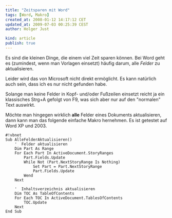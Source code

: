 ```yaml
---
title: "Zeitsparen mit Word"
tags: [Word, Makro]
created_at: 2008-01-12 14:17:12 CET
updated_at: 2009-07-03 00:25:39 CEST
author: Holger Just

kind: article
publish: true
---
```


Es sind die kleinen Dinge, die einem viel Zeit sparen können. Bei Word geht es (zumindest, wenn man Vorlagen einsetzt) häufig darum, alle *Felder* zu aktualisieren.

Leider wird das von Microsoft nicht direkt ermöglicht. Es kann natürlich auch sein, dass ich es nur nicht gefunden habe.

Solange man keine Felder in Kopf- und/oder Fußzeilen einsetzt reicht ja ein klassisches Strg+A gefolgt von F9, was sich aber nur auf den "normalen" Text auswirkt.

Möchte man hingegen wirklich **alle** Felder eines Dokuments aktualisieren, dann kann man das folgende einfache Makro hernehmen. Es ist getestet auf Word XP und 2003.


    #!vbnet
    Sub AlleFelderAktualisieren()
        '  Felder aktualisieren
        Dim Part As Range
        For Each Part In ActiveDocument.StoryRanges
            Part.Fields.Update
            While Not (Part.NextStoryRange Is Nothing)
                Set Part = Part.NextStoryRange
                Part.Fields.Update
            Wend
        Next

        '  Inhaltsverzeichnis aktualisieren
        Dim TOC As TableOfContents
        For Each TOC In ActiveDocument.TablesOfContents
            TOC.Update
        Next
    End Sub